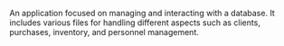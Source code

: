 An application focused on managing and interacting with a database. It includes various files for handling different aspects such as clients, purchases, inventory, and personnel management.
